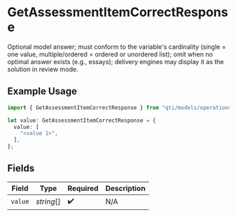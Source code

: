 # GetAssessmentItemCorrectResponse

Optional model answer; must conform to the variable's cardinality (single = one value, multiple/ordered = ordered or unordered list); omit when no optimal answer exists (e.g., essays); delivery engines may display it as the solution in review mode.

## Example Usage

```typescript
import { GetAssessmentItemCorrectResponse } from "qti/models/operations";

let value: GetAssessmentItemCorrectResponse = {
  value: [
    "<value 1>",
  ],
};
```

## Fields

| Field              | Type               | Required           | Description        |
| ------------------ | ------------------ | ------------------ | ------------------ |
| `value`            | *string*[]         | :heavy_check_mark: | N/A                |